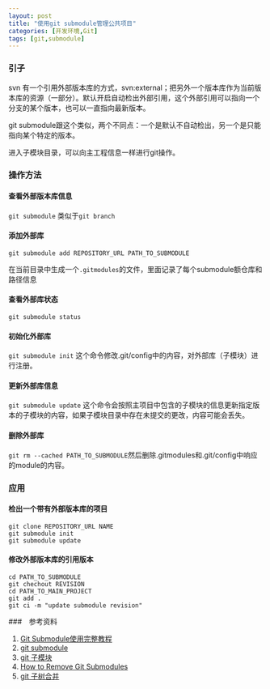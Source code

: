 ```yaml
---
layout: post
title: "使用git submodule管理公共项目"
categories: [开发环境,Git]
tags: [git,submodule]
---
```


###  引子

svn 有一个引用外部版本库的方式，svn:external；把另外一个版本库作为当前版本库的资源（一部分）。默认开启自动检出外部引用，这个外部引用可以指向一个分支的某个版本，也可以一直指向最新版本。

git submodule跟这个类似，两个不同点：一个是默认不自动检出，另一个是只能指向某个特定的版本。

进入子模块目录，可以向主工程信息一样进行git操作。

### 操作方法

#### 查看外部版本库信息

`git submodule`  类似于`git branch`

#### 添加外部库

`git submodule add REPOSITORY_URL PATH_TO_SUBMODULE`

在当前目录中生成一个`.gitmodules`的文件，里面记录了每个submodule额仓库和路径信息

#### 查看外部库状态

`git submodule status`

#### 初始化外部库

`git submodule init` 这个命令修改.git/config中的内容，对外部库（子模块）进行注册。

#### 更新外部库信息

`git submodule update` 这个命令会按照主项目中包含的子模块的信息更新指定版本的子模块的内容，如果子模块目录中存在未提交的更改，内容可能会丢失。

#### 删除外部库

 `git rm --cached PATH_TO_SUBMODULE`然后删除.gitmodules和.git/config中响应的module的内容。



### 应用

#### 检出一个带有外部版本库的项目

```
git clone REPOSITORY_URL NAME
git submodule init
git submodule update
```

#### 修改外部版本库的引用版本

```
cd PATH_TO_SUBMODULE
git chechout REVISION
cd PATH_TO_MAIN_PROJECT
git add .
git ci -m "update submodule revision"
```



###　参考资料

1. [Git Submodule使用完整教程](http://www.kafeitu.me/git/2012/03/27/git-submodule.html)
2. [git submodule](https://www.kernel.org/pub/software/scm/git/docs/git-submodule.html)
3. [git 子模块](https://git-scm.com/book/zh/v1/Git-%E5%B7%A5%E5%85%B7-%E5%AD%90%E6%A8%A1%E5%9D%97)
4. [How to Remove Git Submodules](http://zanshin.net/2013/09/02/how-to-remove-git-submodules/)
5. [git 子树合并](https://git-scm.com/book/zh/v1/Git-%E5%B7%A5%E5%85%B7-%E5%AD%90%E6%A0%91%E5%90%88%E5%B9%B6)